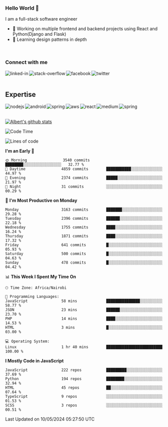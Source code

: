 

### Hello World 👋
I am a full-stack software engineer
- 🔭 Working on multiple frontend and backend projects using React and Python(Django and Flask)
- 🌱 Learning design patterns in depth

<br>

### Connect with me

[<img align="left" alt="linked-in" src="https://img.shields.io/badge/linkedin-%230077B5.svg?&style=for-the-badge&logo=linkedin&logoColor=white" />](https://www.linkedin.com/in/albert-byrone/)

<!-- [<img align="left" alt="medium" src="https://img.shields.io/badge/medium-%2312100E.svg?&style=for-the-badge&logo=medium&logoColor=white" />](https://56faisal.medium.com/) -->

[<img align="left" alt="stack-overflow" src="https://img.shields.io/badge/stack%20overflow-FE7A16?logo=stack-overflow&logoColor=white&style=for-the-badge" />](https://stackoverflow.com/users/11916317/albert-byrone)

[<img align="left" alt="facebook" src="https://img.shields.io/badge/facebook-%231877F2.svg?&style=for-the-badge&logo=facebook&logoColor=white" />](https://web.facebook.com/albert.byrone.1/)

[<img align="left" alt="twitter" src="https://img.shields.io/badge/twitter-%231DA1F2.svg?&style=for-the-badge&logo=twitter&logoColor=white" />](https://twitter.com/byrone_albert)

<br>

<br>

## Expertise
<img align="left" alt="nodejs" src="https://img.shields.io/badge/python%20-%2343853D.svg?&style=for-the-badge&logo=node.js&logoColor=white" />
<img align="left" alt="android" src="https://img.shields.io/badge/Flask-3DDC84?logo=android&logoColor=white&style=for-the-badge" />
<img align="left" alt="spring" src="https://img.shields.io/badge/drf%20-%236DB33F.svg?&style=for-the-badge&logo=spring&logoColor=white" />
<img align="left" alt="aws" src="https://img.shields.io/badge/django%20AWS-%23232F3E?logo=amazon-aws&logoColor=white&style=for-the-badge" />
<img align="left" alt="react" src="https://img.shields.io/badge/react%20-%2320232a.svg?&style=for-the-badge&logo=react&logoColor=%2361DAFB" />
<img align="left" alt="medium" src="https://img.shields.io/badge/Angular-%23316192.svg?&style=for-the-badge&logo=postgresql&logoColor=white" />
<img align="left" alt="spring" src="https://img.shields.io/badge/Javascript%20-%236DB33F.svg?&style=for-the-badge&logo=spring&logoColor=white" />
<br>
<br>


[![Albert's github stats](https://github-readme-stats.vercel.app/api?username=Albert-Byrone&count_private=true&show_icons=true&theme=radical&hide_rank=false)](https://github.com/anuraghazra/github-readme-stats)

<!-- [![Top Langs](https://github-readme-stats.vercel.app/api/top-langs/?username=Albert-Byrone&layout=compact)](https://github.com/anuraghazra/github-readme-stats) -->

<!--
**Albert-Byrone/Albert-Byrone** is a ✨ _special_ ✨ repository because its `README.md` (this file) appears on your GitHub profile.

Here are some ideas to get you started:

- 🔭 I’m currently working on ...
- 🌱 I’m currently learning ...
- 👯 I’m looking to collaborate on ...
- 🤔 I’m looking for help with ...
- 💬 Ask me about ...
- 📫 How to reach me: ...
- 😄 Pronouns: ...
- ⚡ Fun fact: ...
-->


<!--START_SECTION:waka-->
![Code Time](http://img.shields.io/badge/Code%20Time-1%2C120%20hrs%2014%20mins-blue)

![Lines of code](https://img.shields.io/badge/From%20Hello%20World%20I%27ve%20Written-65.0%20million%20lines%20of%20code-blue)

**I'm an Early 🐤** 

```text
🌞 Morning                3540 commits        ████████░░░░░░░░░░░░░░░░░   32.77 % 
🌆 Daytime                4859 commits        ███████████░░░░░░░░░░░░░░   44.97 % 
🌃 Evening                2374 commits        █████░░░░░░░░░░░░░░░░░░░░   21.97 % 
🌙 Night                  31 commits          ░░░░░░░░░░░░░░░░░░░░░░░░░   00.29 % 
```
📅 **I'm Most Productive on Monday** 

```text
Monday                   3163 commits        ███████░░░░░░░░░░░░░░░░░░   29.28 % 
Tuesday                  2396 commits        ██████░░░░░░░░░░░░░░░░░░░   22.18 % 
Wednesday                1755 commits        ████░░░░░░░░░░░░░░░░░░░░░   16.24 % 
Thursday                 1871 commits        ████░░░░░░░░░░░░░░░░░░░░░   17.32 % 
Friday                   641 commits         █░░░░░░░░░░░░░░░░░░░░░░░░   05.93 % 
Saturday                 500 commits         █░░░░░░░░░░░░░░░░░░░░░░░░   04.63 % 
Sunday                   478 commits         █░░░░░░░░░░░░░░░░░░░░░░░░   04.42 % 
```


📊 **This Week I Spent My Time On** 

```text
🕑︎ Time Zone: Africa/Nairobi

💬 Programming Languages: 
JavaScript               58 mins             ███████████████░░░░░░░░░░   58.77 % 
JSON                     23 mins             ██████░░░░░░░░░░░░░░░░░░░   23.70 % 
PHP                      14 mins             ████░░░░░░░░░░░░░░░░░░░░░   14.53 % 
HTML                     3 mins              █░░░░░░░░░░░░░░░░░░░░░░░░   03.00 % 

💻 Operating System: 
Linux                    1 hr 40 mins        █████████████████████████   100.00 % 
```

**I Mostly Code in JavaScript** 

```text
JavaScript               222 repos           █████████░░░░░░░░░░░░░░░░   37.69 % 
Python                   194 repos           ████████░░░░░░░░░░░░░░░░░   32.94 % 
HTML                     45 repos            ██░░░░░░░░░░░░░░░░░░░░░░░   07.64 % 
TypeScript               9 repos             ░░░░░░░░░░░░░░░░░░░░░░░░░   01.53 % 
SCSS                     3 repos             ░░░░░░░░░░░░░░░░░░░░░░░░░   00.51 % 
```




 Last Updated on 10/05/2024 05:27:50 UTC
<!--END_SECTION:waka-->
